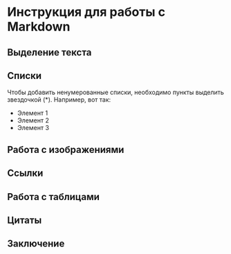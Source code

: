 # Инструкция для работы с Markdown

## Выделение текста

## Списки

Чтобы добавить ненумерованные списки, необходимо пункты выделить звездочкой (*). Например, вот так:
* Элемент 1
* Элемент 2
* Элемент 3


## Работа с изображениями

## Ссылки

## Работа с таблицами

## Цитаты

##  Заключение
